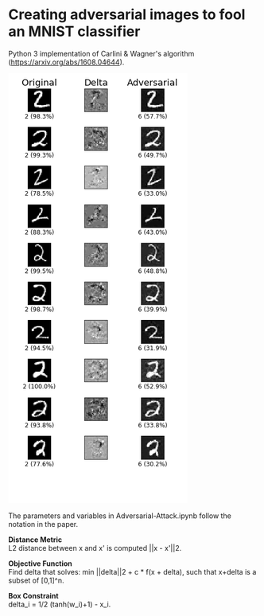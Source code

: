 # Creating adversarial images to fool an MNIST classifier

Python 3 implementation of Carlini & Wagner's algorithm (https://arxiv.org/abs/1608.04644).

![Adversarial Attack](img/adversarial_attack.png)

The parameters and variables in Adversarial-Attack.ipynb follow the notation in the paper.

**Distance Metric**   
L2 distance between x and x' is computed ||x - x'||2.

**Objective Function**   
Find delta that solves: min ||delta||2 + c * f(x + delta), such that x+delta is a subset of [0,1]^n.

**Box Constraint**    
delta_i = 1/2 (tanh(w_i)+1) - x_i.

